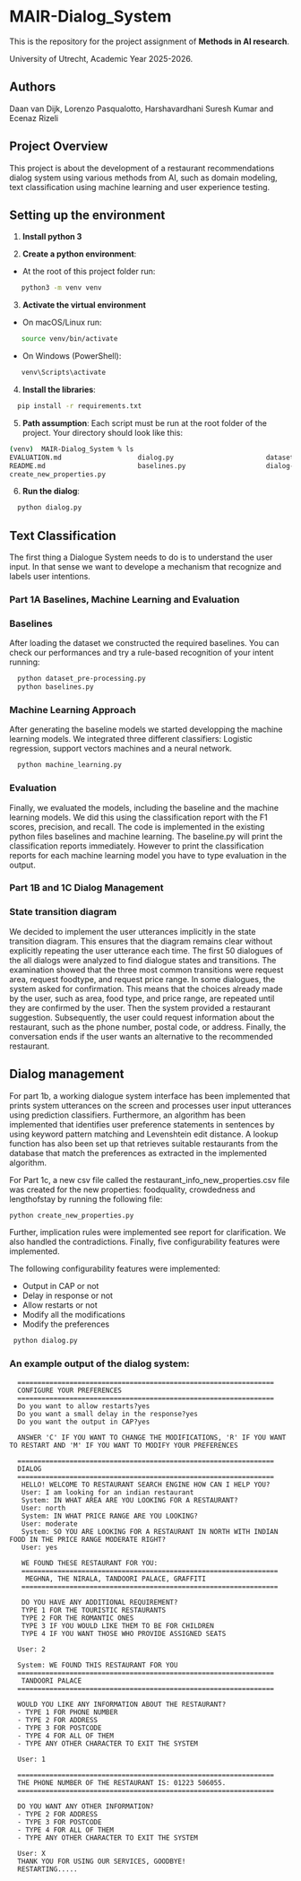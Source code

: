 # MAIR-Dialog_System
This is the repository for the project assignment of **Methods in AI research**.

University of Utrecht, Academic Year 2025-2026.


## Authors

Daan van Dijk,	Lorenzo Pasqualotto, Harshavardhani Suresh Kumar and Ecenaz Rizeli

## Project Overview

This project is about the development of a restaurant recommendations dialog system using various methods from AI, such as domain modeling, text classification using machine learning and user experience testing. 

## Setting up the environment

1. **Install python 3**

2. **Create a python environment**:

- At the root of this project folder run:
 ```bash
    python3 -m venv venv
```
3. **Activate the virtual environment**

- On macOS/Linux run:
 ```bash
    source venv/bin/activate
 ```
- On Windows (PowerShell):
 ```bash
    venv\Scripts\activate
 ```

4. **Install the libraries**:
 ```bash
   pip install -r requirements.txt
 ```

5. **Path assumption**:
Each script must be run at the root folder of the project.
Your directory should look like this:
 ```bash
(venv)  MAIR-Dialog_System % ls
EVALUATION.md                   dialog.py                       dataset_pre-processing.py       machine_learning.py             requirements.txt
README.md                       baselines.py                    dialog-flow-diagram.pdf         venv                            utilities
create_new_properties.py          
```
           

 
6. **Run the dialog**:
 ```bash
   python dialog.py
 ```

## Text Classification

The first thing a Dialogue System needs to do is to understand the user input.
In that sense we want to develope a mechanism that recognize and labels user intentions.

### Part 1A Baselines, Machine Learning and Evaluation
### Baselines 
After loading the dataset we constructed the required baselines.
You can check our performances and try a rule-based recognition of your intent running:
 ```bash
   python dataset_pre-processing.py
   python baselines.py
 ```
### Machine Learning Approach 
After generating the baseline models we started developping the machine learning models. We integrated three different classifiers: Logistic regression, support vectors machines and a neural network. 
 ```bash
   python machine_learning.py
 ```

### Evaluation 
Finally, we evaluated the models, including the baseline and the machine learning models. We did this using the classification report with the F1 scores, precision, and recall. The code is implemented in the existing python files baselines and machine learning. The baseline.py will print the classification reports immediately. However to print the classification reports for each  machine learning model you have to type evaluation in the output. 

### Part 1B and 1C Dialog Management

### State transition diagram 
We decided to implement the user utterances implicitly in the state transition diagram. This ensures that the diagram remains clear without explicitly repeating the user utterance each time. The first 50 dialogues of the all dialogs were analyzed to find dialogue states and transitions. The examination showed that the three most common transitions were request area, request foodtype, and request price range. In some dialogues, the system asked for confirmation. This means that the choices already made by the user, such as area, food type, and price range, are repeated until they are confirmed by the user. Then the system provided a restaurant suggestion. Subsequently, the user could request information about the restaurant, such as the phone number, postal code, or address. Finally, the conversation ends if the user wants an alternative to the recommended restaurant.


## Dialog management 
For part 1b, a working dialogue system interface has been implemented that prints system utterances on the screen and processes user input utterances using prediction classifiers. Furthermore, an algorithm has been implemented that identifies user preference statements in sentences by using keyword pattern matching and Levenshtein edit distance. A lookup function has also been set up that retrieves suitable restaurants from the database that match the preferences as extracted in the implemented algorithm.

For Part 1c, a new csv file called the restaurant_info_new_properties.csv file was created for the new properties: foodquality, crowdedness and lengthofstay by running the following file:
  ```bash
  python create_new_properties.py
 ```
Further, implication rules were implemented see report for clarification. We also handled the contradictions. Finally, five configurability features were implemented.

The following configurability features were implemented: 
- Output in CAP or not
- Delay in response or not
- Allow restarts or not
- Modify all the modifications 
- Modify the preferences

 ```bash
  python dialog.py
 ```

 ### An example output of the dialog system:
```plaintext
  ================================================================
  CONFIGURE YOUR PREFERENCES
  ================================================================
  Do you want to allow restarts?yes
  Do you want a small delay in the response?yes
  Do you want the output in CAP?yes

  ANSWER 'C' IF YOU WANT TO CHANGE THE MODIFICATIONS, 'R' IF YOU WANT TO RESTART AND 'M' IF YOU WANT TO MODIFY YOUR PREFERENCES

  ================================================================
  DIALOG
  ================================================================
   HELLO! WELCOME TO RESTAURANT SEARCH ENGINE HOW CAN I HELP YOU?
   User: I am looking for an indian restaurant
   System: IN WHAT AREA ARE YOU LOOKING FOR A RESTAURANT?
   User: north
   System: IN WHAT PRICE RANGE ARE YOU LOOKING?
   User: moderate
   System: SO YOU ARE LOOKING FOR A RESTAURANT IN NORTH WITH INDIAN FOOD IN THE PRICE RANGE MODERATE RIGHT?
   User: yes

   WE FOUND THESE RESTAURANT FOR YOU:
   ================================================================
    MEGHNA, THE NIRALA, TANDOORI PALACE, GRAFFITI
   ================================================================

   DO YOU HAVE ANY ADDITIONAL REQUIREMENT? 
   TYPE 1 FOR THE TOURISTIC RESTAURANTS
   TYPE 2 FOR THE ROMANTIC ONES
   TYPE 3 IF YOU WOULD LIKE THEM TO BE FOR CHILDREN
   TYPE 4 IF YOU WANT THOSE WHO PROVIDE ASSIGNED SEATS

  User: 2
 
  System: WE FOUND THIS RESTAURANT FOR YOU
  ================================================================
   TANDOORI PALACE
  ================================================================

  WOULD YOU LIKE ANY INFORMATION ABOUT THE RESTAURANT? 
  - TYPE 1 FOR PHONE NUMBER
  - TYPE 2 FOR ADDRESS
  - TYPE 3 FOR POSTCODE
  - TYPE 4 FOR ALL OF THEM
  - TYPE ANY OTHER CHARACTER TO EXIT THE SYSTEM

  User: 1

  ================================================================
  THE PHONE NUMBER OF THE RESTAURANT IS: 01223 506055.
  ================================================================

  DO YOU WANT ANY OTHER INFORMATION? 
  - TYPE 2 FOR ADDRESS
  - TYPE 3 FOR POSTCODE
  - TYPE 4 FOR ALL OF THEM
  - TYPE ANY OTHER CHARACTER TO EXIT THE SYSTEM

  User: X
  THANK YOU FOR USING OUR SERVICES, GOODBYE!
  RESTARTING.....
```




